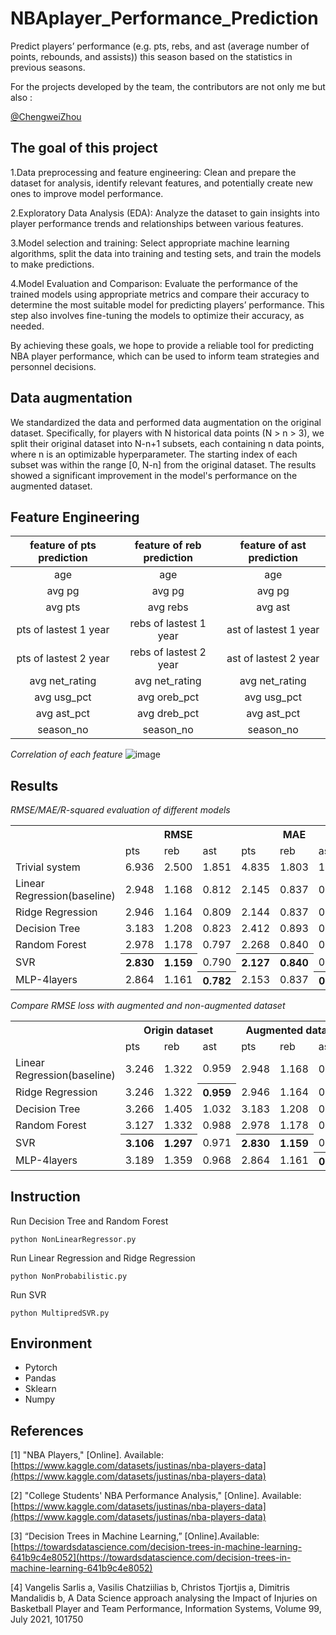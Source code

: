 # NBAplayer_Performance_Prediction
Predict players’ performance (e.g. pts, rebs, and ast (average number of points,  rebounds, and assists)) this season based on the statistics in previous seasons.

For the projects developed by the team, the contributors are not only me but also :

[@ChengweiZhou](https://github.com/ChengwZhou)

## The goal of this project
1.Data preprocessing and feature engineering: Clean and prepare the dataset for analysis, identify 
relevant features, and potentially create new ones to improve model performance.

2.Exploratory Data Analysis (EDA): Analyze the dataset to gain insights into player performance 
trends and relationships between various features.

3.Model selection and training: Select appropriate machine learning algorithms, split the data into 
training and testing sets, and train the models to make predictions.

4.Model Evaluation and Comparison: Evaluate the performance of the trained models using 
appropriate metrics and compare their accuracy to determine the most suitable model for predicting 
players’ performance. This step also involves fine-tuning the models to optimize their accuracy, 
as needed.

By achieving these goals, we hope to provide a reliable tool for predicting NBA player 
performance, which can be used to inform team strategies and personnel decisions.

## Data augmentation
We standardized the data and performed data augmentation on the original dataset. 
Specifically, for players with N historical data points (N > n > 3), we split their original dataset 
into N-n+1 subsets, each containing n data points, where n is an optimizable hyperparameter. The 
starting index of each subset was within the range [0, N-n] from the original dataset. The results 
showed a significant improvement in the model's performance on the augmented dataset.

## Feature Engineering
| feature of pts prediction  | feature of reb prediction  | feature of ast prediction |
|:----:|:----:|:----:|
|  age  |   age   |   age   |
| avg pg | avg pg  | avg pg  |
| avg pts | avg rebs  | avg ast  |
| pts of lastest 1 year | rebs of lastest 1 year  | ast of lastest 1 year  |
| pts of lastest 2 year | rebs of lastest 2 year  | ast of lastest 2 year  |
| avg net_rating | avg net_rating  | avg net_rating  |
| avg usg_pct | avg oreb_pct | avg usg_pct |
| avg ast_pct | avg dreb_pct | avg ast_pct |
| season_no | season_no | season_no |

*Correlation of each feature*
![image](https://github.com/RayJiazy/NBAplayer_Performance_Pred/blob/main/images/1685768354627.jpg)

## Results
*RMSE/MAE/R-squared evaluation of different models*
<table>
    <tr>
        <th></th><th colspan="3">RMSE</th><th colspan="3">MAE</th><th colspan="3">R-squared</th>
    </tr>
    <tr>
        <td></td><td>pts</td><td>reb</td><td>ast</td><td>pts</td><td>reb</td><td>ast</td><td>pts</td><td>reb</td><td>ast</td>
    </tr>
    <tr>
        <td>Trivial system</td><td>6.936</td><td>2.500</td><td>1.851</td><td>4.835</td><td>1.803</td><td>1.503</td><td>\</td><td>\</td><td>\</td>
    </tr>
    <tr>
        <td>Linear Regression(baseline)</td><td>2.948</td><td>1.168</td><td>0.812</td><td>2.145</td><td>0.837</td><td>0.549</td><td>0.540</td><td>0.532</td><td>0.556</td>
    </tr>
    <tr>
        <td>Ridge Regression</td><td>2.946</td><td>1.164</td><td>0.809</td><td>2.144</td><td>0.837</td><td>0.549</td><td>0.538</td><td>0.534</td><td>0.563</td>
    </tr>
    <tr>
        <td>Decision Tree</td><td>3.183</td><td>1.208</td><td>0.823</td><td>2.412</td><td>0.893</td><td>0.590</td><td>0.502</td><td>0.517</td><td>0.555</td>
    </tr>
    <tr>
        <td>Random Forest</td><td>2.978</td><td>1.178</td><td>0.797</td><td>2.268</td><td>0.840</td><td>0.568</td><td>0.534</td><td>0.529</td><td>0.570</td>
    </tr>
    <tr>
        <td>SVR</td><th>2.830</th><th>1.159</th><td>0.790</td><th>2.127</th><th>0.840</th><td>0.541</td><th>0.558</th><th>0.537</th><td>0.573</td>
    </tr>
    <tr>
        <td>MLP-4layers</td><td>2.864</td><td>1.161</td><th>0.782</th><td>2.153</td><td>0.837</td><th>0.538</th><td>0.552</td><td>0.536</td><th>0.578</th>
    </tr>
</table>

*Compare RMSE loss with augmented and non-augmented dataset*

<table>
    <tr>
        <th></th><th colspan="3">Origin dataset</th><th colspan="3">Augmented dataset</th>
    </tr>
    <tr>
        <td></td><td>pts</td><td>reb</td><td>ast</td><td>pts</td><td>reb</td><td>ast</td>
    </tr>
    <tr>
        <td>Linear Regression(baseline)</td><td>3.246</td><td>1.322</td><td>0.959</td><td>2.948</td><td>1.168</td><td>0.812</td>
    </tr>
    <tr>
        <td>Ridge Regression</td><td>3.246</td><td>1.322</td><th>0.959</th><td>2.946</td><td>1.164</td><td>0.809</td>
    </tr>
    <tr>
        <td>Decision Tree</td><td>3.266</td><td>1.405</td><td>1.032</td><td>3.183</td><td>1.208</td><td>0.823</td>
    </tr>
    <tr>
        <td>Random Forest</td><td>3.127</td><td>1.332</td><td>0.988</td><td>2.978</td><td>1.178</td><td>0.797</td>
    </tr>
    <tr>
        <td>SVR</td><th>3.106</th><th>1.297</th><td>0.971</td><th>2.830</th><th>1.159</th><td>0.791</td>
    </tr>
    <tr>
        <td>MLP-4layers</td><td>3.189</td><td>1.359</td><td>0.968</td><td>2.864</td><td>1.161</td><th>0.782</th>
    </tr>
</table>

## Instruction
Run Decision Tree and Random Forest
```
python NonLinearRegressor.py
```
Run Linear Regression and Ridge Regression
```
python NonProbabilistic.py
```
Run SVR
```
python MultipredSVR.py
```

## Environment
* Pytorch
* Pandas
* Sklearn
* Numpy

## References
[1] "NBA Players," [Online]. Available: [https://www.kaggle.com/datasets/justinas/nba-players-data](https://www.kaggle.com/datasets/justinas/nba-players-data)

[2] "College Students' NBA Performance Analysis," [Online]. Available: [https://www.kaggle.com/datasets/justinas/nba-players-data](https://www.kaggle.com/datasets/justinas/nba-players-data)

[3]	“Decision Trees in Machine Learning,” [Online].Available: [https://towardsdatascience.com/decision-trees-in-machine-learning-641b9c4e8052](https://towardsdatascience.com/decision-trees-in-machine-learning-641b9c4e8052)

[4]	Vangelis Sarlis a, Vasilis Chatziilias b, Christos Tjortjis a, Dimitris Mandalidis b, A Data Science approach analysing the Impact of Injuries on Basketball Player and Team Performance, Information Systems, Volume 99, July 2021, 101750

